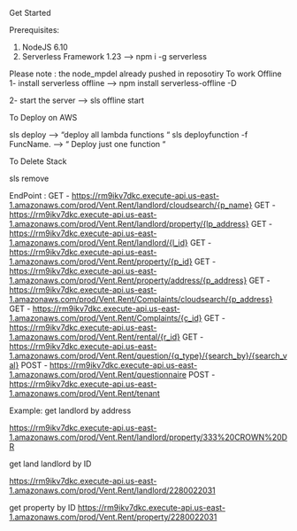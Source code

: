 

Get Started

Prerequisites:

1) NodeJS 6.10
2) Serverless Framework 1.23 —> npm i -g serverless

Please note :  the node_mpdel already pushed in reposotiry 
To work Offline 
 1- install serverless offline —> npm install serverless-offline -D

 2- start the server —> sls offline start
  
To Deploy on AWS 

sls deploy —> “deploy all lambda functions “ 
sls deployfunction -f FuncName.  —> “ Deploy just one function “

To Delete Stack 

sls remove


EndPoint :
  GET - https://rm9ikv7dkc.execute-api.us-east-1.amazonaws.com/prod/Vent.Rent/landlord/cloudsearch/{p_name}
  GET - https://rm9ikv7dkc.execute-api.us-east-1.amazonaws.com/prod/Vent.Rent/landlord/property/{lp_address}
  GET - https://rm9ikv7dkc.execute-api.us-east-1.amazonaws.com/prod/Vent.Rent/landlord/{l_id}
  GET - https://rm9ikv7dkc.execute-api.us-east-1.amazonaws.com/prod/Vent.Rent/property/{p_id}
  GET - https://rm9ikv7dkc.execute-api.us-east-1.amazonaws.com/prod/Vent.Rent/property/address/{p_address}
  GET - https://rm9ikv7dkc.execute-api.us-east-1.amazonaws.com/prod/Vent.Rent/Complaints/cloudsearch/{p_address}
  GET - https://rm9ikv7dkc.execute-api.us-east-1.amazonaws.com/prod/Vent.Rent/Complaints/{c_id}
  GET - https://rm9ikv7dkc.execute-api.us-east-1.amazonaws.com/prod/Vent.Rent/rental/{r_id}
  GET - https://rm9ikv7dkc.execute-api.us-east-1.amazonaws.com/prod/Vent.Rent/question/{q_type}/{search_by}/{search_val}
  POST - https://rm9ikv7dkc.execute-api.us-east-1.amazonaws.com/prod/Vent.Rent/questionnaire
  POST - https://rm9ikv7dkc.execute-api.us-east-1.amazonaws.com/prod/Vent.Rent/tenant
  



Example: 
get landlord by address 

https://rm9ikv7dkc.execute-api.us-east-1.amazonaws.com/prod/Vent.Rent/landlord/property/333%20CROWN%20DR

get land landlord by ID 

https://rm9ikv7dkc.execute-api.us-east-1.amazonaws.com/prod/Vent.Rent/landlord/2280022031


get property by ID 
https://rm9ikv7dkc.execute-api.us-east-1.amazonaws.com/prod/Vent.Rent/property/2280022031

 
